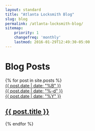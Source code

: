 ```yaml
---
layout: standard
title: "Atlanta Locksmith Blog"
slug: blog
permalink: /atlanta-locksmith-blog/
sitemap:
    priority: 1
    changefreq: 'monthly'
    lastmod: 2016-01-29T12:49:30-05:00
---
```


<div class="container">
    <h1>
        <a href="#" class="history-back"><i class="icon-arrow-left-3 fg-darker smaller"></i></a>
        Blog Posts
    </h1>
    <div class="listview-outlook postslist">
        {% for post in site.posts %}
        <a href="{{ site.baseurl }}{{ post.url }}" class="list">
            <div class="list-content">
                <div class="tile half">
                    <div>
                        {{ post.date | date: "%B" }}
                    </div>
                    <div>
                        {{ post.date | date: "%-d" }}
                    </div>
                    <div>
                        {{ post.date | date: "%Y" }}
                    </div>
                </div>
                <h2>{{ post.title }}</h2>
            </div>
        </a>
        {% endfor %}
    </div>
</div>
